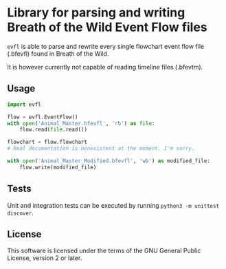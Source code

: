 # Library for parsing and writing Breath of the Wild Event Flow files

`evfl` is able to parse and rewrite every single flowchart event flow file (.bfevfl)
found in Breath of the Wild.

It is however currently not capable of reading timeline files (.bfevtm).

## Usage

```python
import evfl

flow = evfl.EventFlow()
with open('Animal_Master.bfevfl', 'rb') as file:
    flow.read(file.read())

flowchart = flow.flowchart
# Real documentation is nonexistent at the moment. I'm sorry.

with open('Animal_Master_Modified.bfevfl', 'wb') as modified_file:
    flow.write(modified_file)
```

## Tests

Unit and integration tests can be executed by running `python3 -m unittest discover`.

## License

This software is licensed under the terms of the GNU General Public License, version 2 or later.
